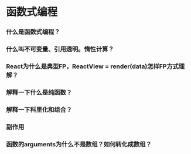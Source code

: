 # 函数式编程

### 什么是函数式编程？

### 什么叫不可变量、引用透明。惰性计算？

### React为什么是典型FP，ReactView = render(data)怎样FP方式理解？

### 解释一下什么是纯函数？

### 解释一下科里化和组合？

### 副作用

### 函数的arguments为什么不是数组？如何转化成数组？